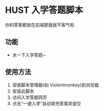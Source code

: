 # HUST 入学答题脚本

你的答案都放在前端那我就不客气啦

## 功能

- 水一下入学答题~

## 使用方法

1. 安装脚本管理器(如 Violentmonkey)到浏览器
2. 安装此脚本
3. 访问入学答题网页
4. 点击“一键入学”自动填充答案并提交

